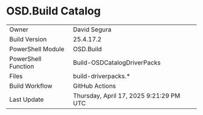 ﻿# OSD.Build Catalog

| | |
|-|-|
| Owner | David Segura |
| Build Version | 25.4.17.2 |
| PowerShell Module | OSD.Build |
| PowerShell Function | Build-OSDCatalogDriverPacks |
| Files | build-driverpacks.* |
| Build Workflow | GitHub Actions |
| Last Update | Thursday, April 17, 2025 9:21:29 PM UTC |

